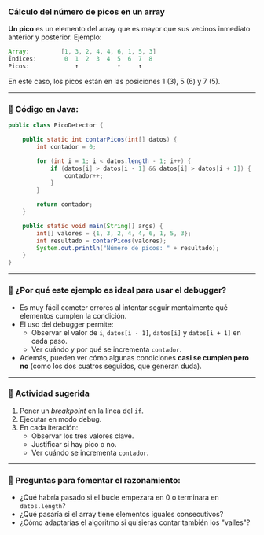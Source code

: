 ### Cálculo del número de picos en un array

**Un pico** es un elemento del array que es mayor que sus vecinos inmediato anterior y posterior. Ejemplo:

```java
Array:         [1, 3, 2, 4, 4, 6, 1, 5, 3]
Índices:        0  1  2  3  4  5  6  7  8
Picos:             ↑           ↑     ↑
```

En este caso, los picos están en las posiciones 1 (3), 5 (6) y 7 (5).

---

### 📄 Código en Java:

```java
public class PicoDetector {

    public static int contarPicos(int[] datos) {
        int contador = 0;

        for (int i = 1; i < datos.length - 1; i++) {
            if (datos[i] > datos[i - 1] && datos[i] > datos[i + 1]) {
                contador++;
            }
        }

        return contador;
    }

    public static void main(String[] args) {
        int[] valores = {1, 3, 2, 4, 4, 6, 1, 5, 3};
        int resultado = contarPicos(valores);
        System.out.println("Número de picos: " + resultado);
    }
}
```

---

### 🔎 ¿Por qué este ejemplo es ideal para usar el debugger?

- Es muy fácil cometer errores al intentar seguir mentalmente qué elementos cumplen la condición.
- El uso del debugger permite:
  - Observar el valor de `i`, `datos[i - 1]`, `datos[i]` y `datos[i + 1]` en cada paso.
  - Ver cuándo y por qué se incrementa `contador`.
- Además, pueden ver cómo algunas condiciones **casi se cumplen pero no** (como los dos cuatros seguidos, que generan duda).

---

### 🧪 Actividad sugerida

1. Poner un *breakpoint* en la línea del `if`.
2. Ejecutar en modo debug.
3. En cada iteración:
   - Observar los tres valores clave.
   - Justificar si hay pico o no.
   - Ver cuándo se incrementa `contador`.

---

### 💬 Preguntas para fomentar el razonamiento:

- ¿Qué habría pasado si el bucle empezara en 0 o terminara en `datos.length`?
- ¿Qué pasaría si el array tiene elementos iguales consecutivos?
- ¿Cómo adaptarías el algoritmo si quisieras contar también los "valles"?